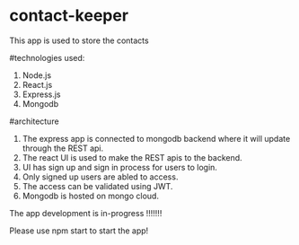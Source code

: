 # contact-keeper
This app is used to store the contacts

#technologies used:
1) Node.js
2) React.js
3) Express.js
4) Mongodb

#architecture
1) The express app is connected to mongodb backend where it will update through the REST api.
2) The react UI is used to make the REST apis to the backend.
3) UI has sign up and sign in process for users to login.
4) Only signed up users are abled to access.
5) The access can be validated using JWT.
6) Mongodb is hosted on mongo cloud. 

The app development is in-progress !!!!!!!

Please use npm start to start the app!
